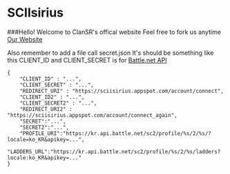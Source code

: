 SCIIsirius
==========

###Hello! Welcome to ClanSR's offical website
Feel free to fork us anytime
[Our Website](http://sciisirius.appspot.com)

Also remember to add a file call secret.json
It's should be something like this
CLIENT_ID and CLIENT_SECRET is for [Battle.net API](https://dev.battle.net/) 

```
{
	"CLIENT_ID" : "...",
	"CLIENT_SECRET" : "...",
	"REDIRECT_URI" : "https://sciisirius.appspot.com/account/connect",
	"CLIENT_ID2" : "...",
	"CLIENT_SECRET2" : "...",
	"REDIRECT_URI2" : "https://sciisirius.appspot.com/account/connect_again",
	"SECRET":"...",
	"SECRET2":"...",
	"PROFILE_URI":"https://kr.api.battle.net/sc2/profile/%s/2/%s/?locale=ko_KR&apikey=...",
	"LADDERS_URL":"https://kr.api.battle.net/sc2/profile/%s/2/%s/ladders?locale:ko_KR&apikey=..."
}
```